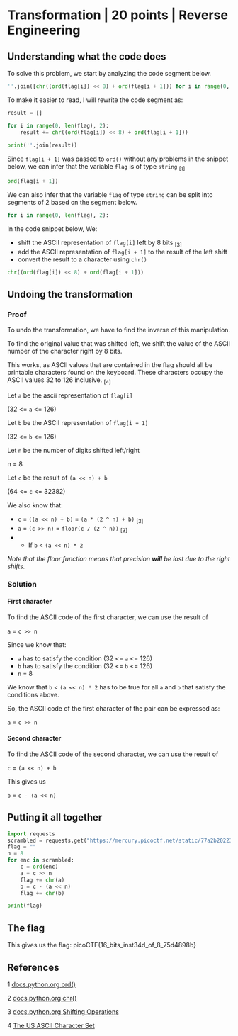 # Transformation | 20 points | Reverse Engineering
## Understanding what the code does
To solve this problem, we start by analyzing the code segment below.
```python
''.join([chr((ord(flag[i]) << 8) + ord(flag[i + 1])) for i in range(0, len(flag), 2)])
```
To make it easier to read, I will rewrite the code segment as:
```python
result = []

for i in range(0, len(flag), 2):
    result += chr((ord(flag[i]) << 8) + ord(flag[i + 1]))
    
print(''.join(result))
```
Since `flag[i + 1]` was passed to `ord()` without any problems in the snippet below, we can infer that the variable `flag` is of type `string` <sub>[1]</sub>
```python
ord(flag[i + 1])
```
We can also infer that the variable `flag` of type `string` can be split into segments of 2 based on the segment below.
```python
for i in range(0, len(flag), 2):
```

In the code snippet below, We:
- shift the ASCII representation of `flag[i]` left by 8 bits <sub>[3]</sub>
- add the ASCII representation of `flag[i + 1]` to the result of the left shift
- convert the result to a character using `chr()`
```python
chr((ord(flag[i]) << 8) + ord(flag[i + 1]))
```
## Undoing the transformation

### Proof

To undo the transformation, we have to find the inverse of this manipulation.

To find the original value that was shifted left, we shift the value of the ASCII number of the character right by 8 bits.

This works, as ASCII values that are contained in the flag should all be printable characters found on the keyboard. These characters occupy the ASCII values 32 to 126 inclusive. <sub>[4]</sub>

Let `a` be the ascii representation of `flag[i]`

(32 <= `a` <= 126)

Let `b` be the ASCII representation of `flag[i + 1]`

(32 <= `b` <= 126)

Let `n` be the number of digits shifted left/right

n = 8

Let `c` be the result of `(a << n) + b`

(64 <= `c` <= 32382)

We also know that:

- `c` = `((a << n) + b)` = `(a * (2 ^ n) + b)` <sub>[3]</sub>
- `a` = `(c >> n)` = `floor(c / (2 ^ n))` <sub>[3]</sub>
- - If `b` < `(a << n) * 2`

*Note that the floor function means that precision **will** be lost due to the right shifts.*

### Solution

#### First character

To find the ASCII code of the first character, we can use the result of

`a` = `c >> n`

Since we know that:
- `a` has to satisfy the condition (32 <= `a` <= 126)
- `b` has to satisfy the condition (32 <= `b` <= 126)
- `n` = 8

We know that `b` < `(a << n) * 2` has to be true for all `a` and `b` that satisfy the conditions above.

So, the ASCII code of the first character of the pair can be expressed as:

`a` = `c >> n`

#### Second character

To find the ASCII code of the second character, we can use the result of

`c` = `(a << n) + b`

This gives us

`b` = `c - (a << n)`

## Putting it all together
```python
import requests
scrambled = requests.get("https://mercury.picoctf.net/static/77a2b202236aa741e988581e78d277a6/enc").text
flag = ""
n = 8
for enc in scrambled:
    c = ord(enc)
    a = c >> n
    flag += chr(a)
    b = c - (a << n)
    flag += chr(b)

print(flag)
```

## The flag

This gives us the flag: picoCTF{16_bits_inst34d_of_8_75d4898b}

## References

1 [docs.python.org ord()](https://docs.python.org/3/library/functions.html?highlight=ord#ord)

2 [docs.python.org chr()](https://docs.python.org/3/library/functions.html?highlight=chr#chr)

3 [docs.python.org Shifting Operations](https://docs.python.org/3/reference/expressions.html#shifting-operations)

4 [The US ASCII Character Set](http://www.columbia.edu/kermit/ascii.html)

